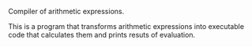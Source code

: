 Compiler of arithmetic expressions.

This is a program that transforms arithmetic expressions into executable code
that calculates them and prints resuts of evaluation.
